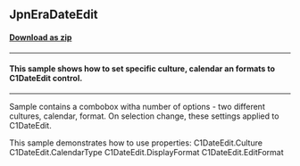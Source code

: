 ## JpnEraDateEdit
#### [Download as zip](https://minhaskamal.github.io/DownGit/#/home?url=https://github.com/GrapeCity/ComponentOne-WinForms-Samples/tree/master/NetFramework\WinForms\CS\DotNetCore3\JpnEraDateEdit)
____
#### This sample shows how to set specific culture, calendar an formats to C1DateEdit control.
____
Sample contains a combobox witha number of options - two different cultures, calendar, format. On selection change, these settings applied to C1DateEdit. 

This sample demonstrates how to use properties: C1DateEdit.Culture C1DateEdit.CalendarType C1DateEdit.DisplayFormat C1DateEdit.EditFormat 